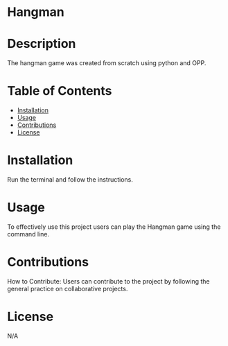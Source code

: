 # Hangman

# Description
The hangman game was created from scratch using python and OPP.

# Table of Contents
- [Installation](#installation)
- [Usage](#usage)
- [Contributions](#Contributions)
- [License](#license)

# Installation 
Run the terminal and follow the instructions.

# Usage
To effectively use this project users can play the Hangman game using the command line.

# Contributions
How to Contribute: Users can contribute to the project by following the general practice on collaborative projects.

# License
N/A